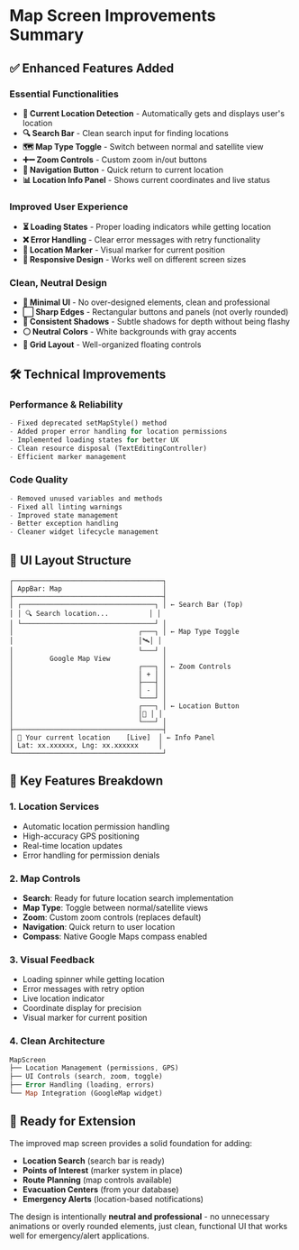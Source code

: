 # Map Screen Improvements Summary

## ✅ **Enhanced Features Added**

### **Essential Functionalities**
- **📍 Current Location Detection** - Automatically gets and displays user's location
- **🔍 Search Bar** - Clean search input for finding locations  
- **🗺️ Map Type Toggle** - Switch between normal and satellite view
- **➕➖ Zoom Controls** - Custom zoom in/out buttons
- **🧭 Navigation Button** - Quick return to current location
- **📊 Location Info Panel** - Shows current coordinates and live status

### **Improved User Experience**
- **⏳ Loading States** - Proper loading indicators while getting location
- **❌ Error Handling** - Clear error messages with retry functionality
- **🎯 Location Marker** - Visual marker for current position
- **📱 Responsive Design** - Works well on different screen sizes

### **Clean, Neutral Design**
- **🎨 Minimal UI** - No over-designed elements, clean and professional
- **⬜ Sharp Edges** - Rectangular buttons and panels (not overly rounded)
- **🔳 Consistent Shadows** - Subtle shadows for depth without being flashy
- **⚪ Neutral Colors** - White backgrounds with gray accents
- **📐 Grid Layout** - Well-organized floating controls

## 🛠 **Technical Improvements**

### **Performance & Reliability**
```dart
- Fixed deprecated setMapStyle() method
- Added proper error handling for location permissions
- Implemented loading states for better UX
- Clean resource disposal (TextEditingController)
- Efficient marker management
```

### **Code Quality**
```dart
- Removed unused variables and methods
- Fixed all linting warnings  
- Improved state management
- Better exception handling
- Cleaner widget lifecycle management
```

## 📱 **UI Layout Structure**

```
┌─────────────────────────────────────┐
│ AppBar: Map                         │
├─────────────────────────────────────┤
│ ┌─────────────────────────────────┐ │ ← Search Bar (Top)
│ │ 🔍 Search location...          │ │
│ └─────────────────────────────────┘ │
│                               ┌───┐ │ ← Map Type Toggle
│                               │🛰️│ │
│                               └───┘ │
│         Google Map View             │
│                               ┌───┐ │ ← Zoom Controls
│                               │ + │ │
│                               ├───┤ │
│                               │ - │ │
│                               └───┘ │
│                               ┌───┐ │ ← Location Button  
│                               │🧭 │ │
│                               └───┘ │
├─────────────────────────────────────┤
│ 📍 Your current location    [Live]  │ ← Info Panel
│ Lat: xx.xxxxxx, Lng: xx.xxxxxx     │
└─────────────────────────────────────┘
```

## 🎯 **Key Features Breakdown**

### **1. Location Services**
- Automatic location permission handling
- High-accuracy GPS positioning
- Real-time location updates
- Error handling for permission denials

### **2. Map Controls**
- **Search**: Ready for future location search implementation
- **Map Type**: Toggle between normal/satellite views  
- **Zoom**: Custom zoom controls (replaces default)
- **Navigation**: Quick return to user location
- **Compass**: Native Google Maps compass enabled

### **3. Visual Feedback**
- Loading spinner while getting location
- Error messages with retry option
- Live location indicator
- Coordinate display for precision
- Visual marker for current position

### **4. Clean Architecture**
```dart
MapScreen
├── Location Management (permissions, GPS)
├── UI Controls (search, zoom, toggle)  
├── Error Handling (loading, errors)
└── Map Integration (GoogleMap widget)
```

## 🚀 **Ready for Extension**

The improved map screen provides a solid foundation for adding:
- **Location Search** (search bar is ready)
- **Points of Interest** (marker system in place) 
- **Route Planning** (map controls available)
- **Evacuation Centers** (from your database)
- **Emergency Alerts** (location-based notifications)

The design is intentionally **neutral and professional** - no unnecessary animations or overly rounded elements, just clean, functional UI that works well for emergency/alert applications.